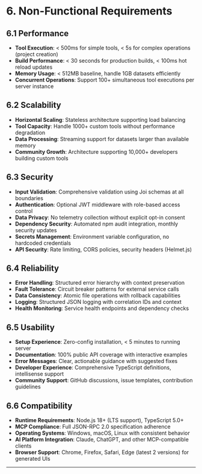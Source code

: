 # 6. Non-Functional Requirements

## 6.1 Performance

- **Tool Execution**: < 500ms for simple tools, < 5s for complex operations (project creation)
- **Build Performance**: < 30 seconds for production builds, < 100ms hot reload updates
- **Memory Usage**: < 512MB baseline, handle 1GB datasets efficiently
- **Concurrent Operations**: Support 100+ simultaneous tool executions per server instance

## 6.2 Scalability

- **Horizontal Scaling**: Stateless architecture supporting load balancing
- **Tool Capacity**: Handle 1000+ custom tools without performance degradation
- **Data Processing**: Streaming support for datasets larger than available memory
- **Community Growth**: Architecture supporting 10,000+ developers building custom tools

## 6.3 Security

- **Input Validation**: Comprehensive validation using Joi schemas at all boundaries
- **Authentication**: Optional JWT middleware with role-based access control
- **Data Privacy**: No telemetry collection without explicit opt-in consent
- **Dependency Security**: Automated npm audit integration, monthly security updates
- **Secrets Management**: Environment variable configuration, no hardcoded credentials
- **API Security**: Rate limiting, CORS policies, security headers (Helmet.js)

## 6.4 Reliability

- **Error Handling**: Structured error hierarchy with context preservation
- **Fault Tolerance**: Circuit breaker patterns for external service calls
- **Data Consistency**: Atomic file operations with rollback capabilities
- **Logging**: Structured JSON logging with correlation IDs and context
- **Health Monitoring**: Service health endpoints and dependency checks

## 6.5 Usability

- **Setup Experience**: Zero-config installation, < 5 minutes to running server
- **Documentation**: 100% public API coverage with interactive examples
- **Error Messages**: Clear, actionable guidance with suggested fixes
- **Developer Experience**: Comprehensive TypeScript definitions, intellisense support
- **Community Support**: GitHub discussions, issue templates, contribution guidelines

## 6.6 Compatibility

- **Runtime Requirements**: Node.js 18+ (LTS support), TypeScript 5.0+
- **MCP Compliance**: Full JSON-RPC 2.0 specification adherence
- **Operating Systems**: Windows, macOS, Linux with consistent behavior
- **AI Platform Integration**: Claude, ChatGPT, and other MCP-compatible clients
- **Browser Support**: Chrome, Firefox, Safari, Edge (latest 2 versions) for generated UIs

---
